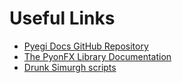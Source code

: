 # Useful Links

* [Pyegi Docs GitHub Repository](https://github.com/DrunkSimurgh/Pyegi\_Docs)
* [The PyonFX Library Documentation](https://pyonfx.readthedocs.io/en/latest/)
* [Drunk Simurgh scripts](https://github.com/DrunkSimurgh/Pyegi\_Scripts)
